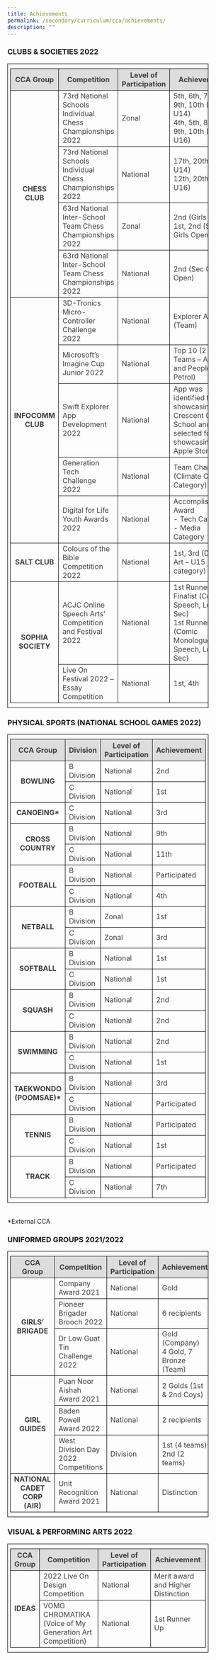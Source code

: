 ```yaml
---
title: Achievements
permalink: /secondary/curriculum/cca/achievements/
description: ""
---
```

<style type="text/css">
.tg {
    border-color: black;
    border-style: solid;
    border-width: 1px;
    color: #3D3D3D;
    padding: 10px 5px;
    width: 90%;
}
.tg td {
    overflow: hidden;
    word-break: normal;
}
.tg th {
    background-color: #DDD;
    border-color: black;
    border-style: solid;
    border-width: 1px;
    color: #3D3D3D;
    font-weight: bold;
}
.tg .tr-norm {
    border-color: black;
    border-style: solid;
    border-width: 1px;
    text-align: left;
    vertical-align: middle;
}
.tg .tr-header {
    border-color: black;
    border-style: solid;
    border-width: 1px;
    color: #3D3D3D;
    font-weight: bold;
    text-align: center;
    vertical-align: middle;
}
</style>

### CLUBS & SOCIETIES 2022

<table class="tg">
  <thead>
    <tr>
      <th class="tr-header">CCA Group</th>
      <th class="tr-header">Competition</th>
      <th class="tr-header">Level of Participation</th>
      <th class="tr-header">Achievement</th>
    </tr>
  </thead>
  <tbody>
    <tr>
      <td class="tr-header" rowspan="4">CHESS CLUB</td>
      <td class="tr-norm">73rd National Schools Individual Chess Championships 2022</td>
      <td class="tr-norm">Zonal</td>
      <td class="tr-norm">5th, 6th, 7th, 9th, 10th   (Girls U14)<br>
        4th, 5th, 8th, 9th, 10th (Girls U16)</td>
    </tr>
    <tr>
      <td class="tr-norm">73rd National Schools Individual Chess Championships 2022</td>
      <td class="tr-norm">National</td>
      <td class="tr-norm">17th, 20th (Girls U14)<br>
        12th, 20th (Girls U16)</td>
    </tr>
    <tr>
      <td class="tr-norm">63rd National Inter-School Team Chess Championships 2022</td>
      <td class="tr-norm">Zonal</td>
      <td class="tr-norm">2nd (Girls U14)<br>
        1st, 2nd (Sec Girls Open) </td>
    </tr>
    <tr>
      <td class="tr-norm">63rd National Inter-School Team Chess Championships 2022</td>
      <td class="tr-norm">National</td>
      <td class="tr-norm">2nd (Sec Girls Open)</td>
    </tr>
    <tr>
      <td class="tr-header" rowspan="5">INFOCOMM CLUB</td>
      <td class="tr-norm">3D-Tronics Micro-Controller Challenge 2022</td>
      <td class="tr-norm">National</td>
      <td class="tr-norm">Explorer Award (Team)</td>
    </tr>
    <tr>
      <td class="tr-norm">Microsoft’s Imagine Cup Junior 2022</td>
      <td class="tr-norm">National</td>
      <td class="tr-norm">Top 10 
        (2 Teams – ASAS and People Petrol)</td>
    </tr>
    <tr>
      <td class="tr-norm">Swift Explorer App Development 2022</td>
      <td class="tr-norm">National</td>
      <td class="tr-norm">App was identified for showcasing at Crescent Girls’ School and selected for showcasing at Apple Store.</td>
    </tr>
    <tr>
      <td class="tr-norm">Generation Tech Challenge 2022</td>
      <td class="tr-norm">National</td>
      <td class="tr-norm">Team Champion (Climate Change Category)</td>
    </tr>
    <tr>
      <td class="tr-norm">Digital for Life Youth Awards 2022</td>
      <td class="tr-norm">National</td>
      <td class="tr-norm">Accomplishment Award <br>
        - Tech Category <br>
        - Media Category </td>
    </tr>
    <tr>
      <td class="tr-header" rowspan="1">SALT CLUB</td>
      <td class="tr-norm">Colours of the Bible Competition 2022</td>
      <td class="tr-norm">National</td>
      <td class="tr-norm">1st, 3rd (Digital Art – U15 category)</td>
    </tr>
    <tr>
      <td class="tr-header" rowspan="3">SOPHIA SOCIETY</td>
      <td class="tr-norm">ACJC Online Speech Arts’ Competition and Festival 2022</td>
      <td class="tr-norm">National</td>
      <td class="tr-norm">1st Runner up; Finalist (Comic Speech, Lower Sec) <br>
        1st Runner up (Comic Monologue Speech, Lower Sec) </td>
    </tr>
    <tr>
      <td class="tr-norm">Live On Festival 2022 – Essay Competition</td>
      <td class="tr-norm">National</td>
      <td class="tr-norm">1st, 4th </td>
    </tr>
  </tbody>
</table>


### PHYSICAL SPORTS (NATIONAL SCHOOL GAMES 2022)

<table class="tg">
  <thead>
    <tr>
      <th class="tr-header">CCA Group</th>
      <th class="tr-header">Division</th>
      <th class="tr-header">Level of Participation</th>
      <th class="tr-header">Achievement</th>
    </tr>
  </thead>
  <tbody>
    <tr>
      <td class="tr-header" rowspan="2">BOWLING</td>
      <td class="tr-norm">B Division</td>
      <td class="tr-norm">National</td>
      <td class="tr-norm">2nd</td>
    </tr>
    <tr>
      <td class="tr-norm">C Division</td>
      <td class="tr-norm">National</td>
      <td class="tr-norm">1st</td>
    </tr>
    <tr>
      <td class="tr-header">CANOEING*</td>
      <td class="tr-norm">C Division</td>
      <td class="tr-norm">National</td>
      <td class="tr-norm">3rd</td>
    </tr>
    <tr>
      <td class="tr-header" rowspan="2">CROSS COUNTRY</td>
      <td class="tr-norm">B Division</td>
      <td class="tr-norm">National</td>
      <td class="tr-norm">9th</td>
    </tr>
    <tr>
      <td class="tr-norm">C Division</td>
      <td class="tr-norm">National</td>
      <td class="tr-norm">11th</td>
    </tr>
    <tr>
      <td class="tr-header" rowspan="2">FOOTBALL</td>
      <td class="tr-norm">B Division</td>
      <td class="tr-norm">National</td>
      <td class="tr-norm">Participated</td>
    </tr>
    <tr>
      <td class="tr-norm">C Division</td>
      <td class="tr-norm">National</td>
      <td class="tr-norm">4th</td>
    </tr>
    <tr>
      <td class="tr-header" rowspan="2">NETBALL</td>
      <td class="tr-norm">B Division</td>
      <td class="tr-norm">Zonal</td>
      <td class="tr-norm">1st</td>
    </tr>
    <tr>
      <td class="tr-norm">C Division</td>
      <td class="tr-norm">Zonal</td>
      <td class="tr-norm">3rd</td>
    </tr>
    <tr>
      <td class="tr-header" rowspan="2">SOFTBALL</td>
      <td class="tr-norm">B Division</td>
      <td class="tr-norm">National</td>
      <td class="tr-norm">1st</td>
    </tr>
    <tr>
      <td class="tr-norm">C Division</td>
      <td class="tr-norm">National</td>
      <td class="tr-norm">1st</td>
    </tr>
    <tr>
      <td class="tr-header" rowspan="2">SQUASH</td>
      <td class="tr-norm">B Division</td>
      <td class="tr-norm">National</td>
      <td class="tr-norm">2nd</td>
    </tr>
    <tr>
      <td class="tr-norm">C Division</td>
      <td class="tr-norm">National</td>
      <td class="tr-norm">2nd</td>
    </tr>
    <tr>
      <td class="tr-header" rowspan="2">SWIMMING</td>
      <td class="tr-norm">B Division</td>
      <td class="tr-norm">National</td>
      <td class="tr-norm">2nd</td>
    </tr>
    <tr>
      <td class="tr-norm">C Division</td>
      <td class="tr-norm">National</td>
      <td class="tr-norm">1st</td>
    </tr>
    <tr>
      <td class="tr-header" rowspan="2">TAEKWONDO (POOMSAE)*</td>
      <td class="tr-norm">B Division</td>
      <td class="tr-norm">National</td>
      <td class="tr-norm">3rd</td>
    </tr>
    <tr>
      <td class="tr-norm">C Division</td>
      <td class="tr-norm">National</td>
      <td class="tr-norm">Participated</td>
    </tr>
    <tr>
      <td class="tr-header" rowspan="2">TENNIS</td>
      <td class="tr-norm">B Division</td>
      <td class="tr-norm">National</td>
      <td class="tr-norm">Participated</td>
    </tr>
    <tr>
      <td class="tr-norm">C Division</td>
      <td class="tr-norm">National</td>
      <td class="tr-norm">1st</td>
    </tr>
    <tr>
      <td class="tr-header" rowspan="2">TRACK</td>
      <td class="tr-norm">B Division</td>
      <td class="tr-norm">National</td>
      <td class="tr-norm">Participated</td>
    </tr>
    <tr>
      <td class="tr-norm">C Division</td>
      <td class="tr-norm">National</td>
      <td class="tr-norm">7th</td>
    </tr>
  </tbody>
</table>
<br>
*External CCA


### UNIFORMED GROUPS 2021/2022

<table class="tg">
  <thead>
    <tr>
      <th class="tr-header">CCA Group</th>
      <th class="tr-header">Competition</th>
      <th class="tr-header">Level of Participation</th>
      <th class="tr-header">Achievement</th>
    </tr>
  </thead>
  <tbody>
    <tr>
      <td class="tr-header" rowspan="3">GIRLS’ BRIGADE</td>
      <td class="tr-norm">Company Award 2021</td>
      <td class="tr-norm">National</td>
      <td class="tr-norm">Gold</td>
    </tr>
    <tr>
      <td class="tr-norm">Pioneer Brigader Brooch 2022</td>
      <td class="tr-norm">National</td>
      <td class="tr-norm">6 recipients</td>
    </tr>
    <tr>
      <td class="tr-norm">Dr Low Guat Tin Challenge 2022</td>
      <td class="tr-norm">National</td>
      <td class="tr-norm">Gold (Company) <br>
        4 Gold, 7 Bronze (Team)</td>
    </tr>
    <tr>
      <td class="tr-header" rowspan="3">GIRL GUIDES</td>
      <td class="tr-norm">Puan Noor Aishah Award 2021</td>
      <td class="tr-norm">National</td>
      <td class="tr-norm">2 Golds (1st &amp; 2nd Coys)</td>
    </tr>
    <tr>
      <td class="tr-norm">Baden Powell Award 2022</td>
      <td class="tr-norm">National</td>
      <td class="tr-norm">2 recipients</td>
    </tr>
    <tr>
      <td class="tr-norm">West Division Day 2022 Competitions</td>
      <td class="tr-norm">Division</td>
      <td class="tr-norm">1st (4 teams)<br>
        2nd (2 teams)</td>
    </tr>
    <tr>
      <td class="tr-header">NATIONAL CADET CORP (AIR)</td>
      <td class="tr-norm">Unit Recognition Award 2021</td>
      <td class="tr-norm">National</td>
      <td class="tr-norm">Distinction</td>
    </tr>
  </tbody>
</table>


### VISUAL & PERFORMING ARTS 2022

<table class="tg">
  <thead>
    <tr>
      <th class="tr-header">CCA Group</th>
      <th class="tr-header">Competition</th>
      <th class="tr-header">Level of Participation</th>
      <th class="tr-header">Achievement</th>
    </tr>
  </thead>
  <tbody>
    <tr>
      <td class="tr-header" rowspan="2">IDEAS</td>
      <td class="tr-norm">2022 Live On Design Competition</td>
      <td class="tr-norm">National</td>
      <td class="tr-norm">Merit award and Higher Distinction</td>
    </tr>
    <tr>
      <td class="tr-norm">VOMG CHROMATIKA (Voice of My Generation Art Competition)</td>
      <td class="tr-norm">National</td>
      <td class="tr-norm">1st Runner Up</td>
    </tr>
  </tbody>
</table>